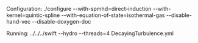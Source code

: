 Configuration:
./configure --with-spmhd=direct-induction --with-kernel=quintic-spline --with-equation-of-state=isothermal-gas --disable-hand-vec --disable-doxygen-doc

Running:
../../../swift --hydro --threads=4 DecayingTurbulence.yml
